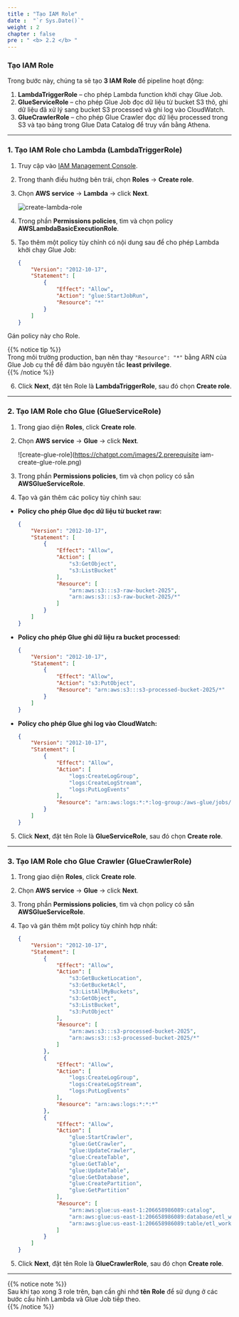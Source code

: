 ```yaml
---
title : "Tạo IAM Role"
date :  "`r Sys.Date()`" 
weight : 2 
chapter : false
pre : " <b> 2.2 </b> "
---
```


### Tạo IAM Role

Trong bước này, chúng ta sẽ tạo **3 IAM Role** để pipeline hoạt động:

1. **LambdaTriggerRole** – cho phép Lambda function khởi chạy Glue Job.  
2. **GlueServiceRole** – cho phép Glue Job đọc dữ liệu từ bucket S3 thô, ghi dữ liệu đã xử lý sang bucket S3 processed và ghi log vào CloudWatch.  
3. **GlueCrawlerRole** – cho phép Glue Crawler đọc dữ liệu processed trong S3 và tạo bảng trong Glue Data Catalog để truy vấn bằng Athena.

---

### 1. Tạo IAM Role cho Lambda (LambdaTriggerRole)

1. Truy cập vào [IAM Management Console](https://console.aws.amazon.com/iamv2/).  
2. Trong thanh điều hướng bên trái, chọn **Roles** → **Create role**.  
3. Chọn **AWS service** → **Lambda** → click **Next**.  

   ![create-lambda-role](/images/2.prerequisite/iam-create-lambda-role.png)

4. Trong phần **Permissions policies**, tìm và chọn policy **AWSLambdaBasicExecutionRole**.  
5. Tạo thêm một policy tùy chỉnh có nội dung sau để cho phép Lambda khởi chạy Glue Job:

   ```json
   {
       "Version": "2012-10-17",
       "Statement": [
           {
               "Effect": "Allow",
               "Action": "glue:StartJobRun",
               "Resource": "*"
           }
       ]
   }
   ```
Gán policy này cho Role.

{{% notice tip %}}  
Trong môi trường production, bạn nên thay `"Resource": "*"` bằng ARN của Glue Job cụ thể để đảm bảo nguyên tắc **least privilege**.  
{{% /notice %}}

6. Click **Next**, đặt tên Role là **LambdaTriggerRole**, sau đó chọn **Create role**.

---

### 2. Tạo IAM Role cho Glue (GlueServiceRole)

1. Trong giao diện **Roles**, click **Create role**.
2. Chọn **AWS service** → **Glue** → click **Next**.

   ![create-glue-role](https://chatgpt.com/images/2.prerequisite iam-create-glue-role.png)

3. Trong phần **Permissions policies**, tìm và chọn policy có sẵn **AWSGlueServiceRole**.
4. Tạo và gán thêm các policy tùy chỉnh sau:
  - **Policy cho phép Glue đọc dữ liệu từ bucket raw:**
    
    ```json
    {
        "Version": "2012-10-17",
        "Statement": [
            {
                "Effect": "Allow",
                "Action": [
                    "s3:GetObject",
                    "s3:ListBucket"
                ],
                "Resource": [
                    "arn:aws:s3:::s3-raw-bucket-2025",
                    "arn:aws:s3:::s3-raw-bucket-2025/*"
                ]
            }
        ]
    }
    ```

  - **Policy cho phép Glue ghi dữ liệu ra bucket processed:**
    
    ```json
    {
        "Version": "2012-10-17",
        "Statement": [
            {
                "Effect": "Allow",
                "Action": "s3:PutObject",
                "Resource": "arn:aws:s3:::s3-processed-bucket-2025/*"
            }
        ]
    }
    ```

  - **Policy cho phép Glue ghi log vào CloudWatch:**

    ```json
    {
        "Version": "2012-10-17",
        "Statement": [
            {
                "Effect": "Allow",
                "Action": [
                    "logs:CreateLogGroup",
                    "logs:CreateLogStream",
                    "logs:PutLogEvents"
                ],
                "Resource": "arn:aws:logs:*:*:log-group:/aws-glue/jobs/logs-v2:*"
            }
        ]
    }
    ```

5. Click **Next**, đặt tên Role là **GlueServiceRole**, sau đó chọn **Create role**.

---

### 3. Tạo IAM Role cho Glue Crawler (GlueCrawlerRole)

1. Trong giao diện **Roles**, click **Create role**.
2. Chọn **AWS service** → **Glue** → click **Next**.
3. Trong phần **Permissions policies**, tìm và chọn policy có sẵn **AWSGlueServiceRole**.
4. Tạo và gán thêm một policy tùy chỉnh hợp nhất:
    
    ```json
    {
        "Version": "2012-10-17",
        "Statement": [
            {
                "Effect": "Allow",
                "Action": [
                    "s3:GetBucketLocation",
                    "s3:GetBucketAcl",
                    "s3:ListAllMyBuckets",
                    "s3:GetObject",
                    "s3:ListBucket",
                    "s3:PutObject"
                ],
                "Resource": [
                    "arn:aws:s3:::s3-processed-bucket-2025",
                    "arn:aws:s3:::s3-processed-bucket-2025/*"
                ]
            },
            {
                "Effect": "Allow",
                "Action": [
                    "logs:CreateLogGroup",
                    "logs:CreateLogStream",
                    "logs:PutLogEvents"
                ],
                "Resource": "arn:aws:logs:*:*:*"
            },
            {
                "Effect": "Allow",
                "Action": [
                    "glue:StartCrawler",
                    "glue:GetCrawler",
                    "glue:UpdateCrawler",
                    "glue:CreateTable",
                    "glue:GetTable",
                    "glue:UpdateTable",
                    "glue:GetDatabase",
                    "glue:CreatePartition",
                    "glue:GetPartition"
                ],
                "Resource": [
                    "arn:aws:glue:us-east-1:206658986089:catalog",
                    "arn:aws:glue:us-east-1:206658986089:database/etl_workshop_db",
                    "arn:aws:glue:us-east-1:206658986089:table/etl_workshop_db/*"
                ]
            }
        ]
    }
    ```
    
5. Click **Next**, đặt tên Role là **GlueCrawlerRole**, sau đó chọn **Create role**.
    
---

{{% notice note %}}  
Sau khi tạo xong 3 role trên, bạn cần ghi nhớ **tên Role** để sử dụng ở các bước cấu hình Lambda và Glue Job tiếp theo.  
{{% /notice %}}